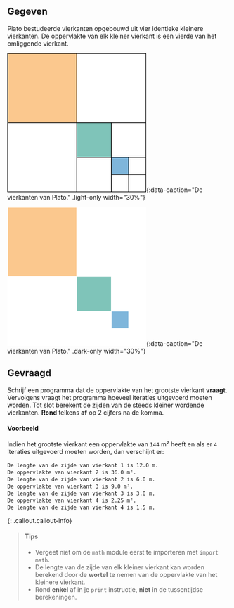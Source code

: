 ## Gegeven
Plato bestudeerde vierkanten opgebouwd uit vier identieke kleinere vierkanten. De oppervlakte van elk kleiner vierkant is een vierde van het omliggende vierkant. 

![De vierkanten van Plato.](media/image.png "De vierkanten van Plato.."){:data-caption="De vierkanten van Plato." .light-only width="30%"}

![De vierkanten van Plato.](media/image_dark.png "De vierkanten van Plato."){:data-caption="De vierkanten van Plato." .dark-only width="30%"}


## Gevraagd
Schrijf een programma dat de oppervlakte van het grootste vierkant **vraagt**. Vervolgens vraagt het programma hoeveel iteraties uitgevoerd moeten worden. Tot slot berekent de zijden van de steeds kleiner wordende vierkanten. **Rond** telkens **af** op 2 cijfers na de komma.

#### Voorbeeld
Indien het grootste vierkant een oppervlakte van `144` m² heeft en als er `4` iteraties uitgevoerd moeten worden, dan verschijnt er:
```
De lengte van de zijde van vierkant 1 is 12.0 m.
De oppervlakte van vierkant 2 is 36.0 m².
De lengte van de zijde van vierkant 2 is 6.0 m.
De oppervlakte van vierkant 3 is 9.0 m².
De lengte van de zijde van vierkant 3 is 3.0 m.
De oppervlakte van vierkant 4 is 2.25 m².
De lengte van de zijde van vierkant 4 is 1.5 m.
```

{: .callout.callout-info}
>#### Tips
> - Vergeet niet om de `math` module eerst te importeren met `import math`.
> - De lengte van de zijde van elk kleiner vierkant kan worden berekend door de **wortel** te nemen van de oppervlakte van het kleinere vierkant. 
> - Rond **enkel** af in je `print` instructie, **niet** in de tussentijdse berekeningen.

